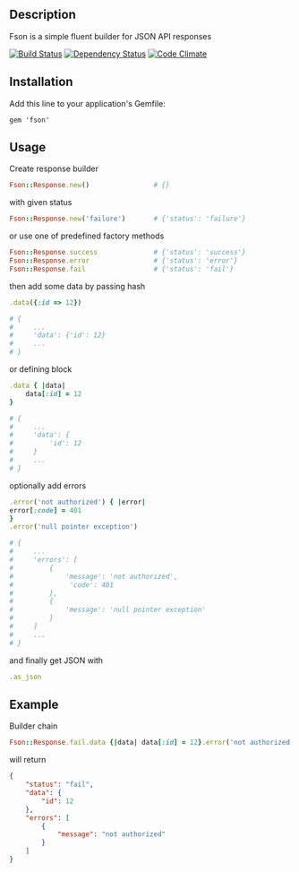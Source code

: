 ## Description

Fson is a simple fluent builder for JSON API responses

[![Build Status](https://travis-ci.org/mkluczny/fson.svg?branch=develop)](https://travis-ci.org/mkluczny/fson)
[![Dependency Status](https://gemnasium.com/mkluczny/fson.svg)](https://gemnasium.com/mkluczny/fson)
[![Code Climate](https://codeclimate.com/github/mkluczny/fson/badges/gpa.svg)](https://codeclimate.com/github/mkluczny/fson)

## Installation

Add this line to your application's Gemfile:

    gem 'fson'
    
## Usage

Create response builder

```ruby
Fson::Response.new()                # {}
```
    
with given status

```ruby
Fson::Response.new('failure')       # {'status': 'failure'}
```
    
or use one of predefined factory methods

```ruby
Fson::Response.success              # {'status': 'success'}
Fson::Response.error                # {'status': 'error'}
Fson::Response.fail                 # {'status': 'fail'}
```
    
then add some data by passing hash

```ruby
.data({:id => 12})                  
```

```ruby
# {
#     ...
#     'data': {'id': 12}
#     ...
# }
```
    
or defining block

```ruby
.data { |data|
    data[:id] = 12
}                                   
```

```ruby
# {
#     ...
#     'data': {
#         'id': 12
#     }
#     ...
# }
```
    
optionally add errors

```ruby
.error('not authorized') { |error| 
error[:code] = 401
}
.error('null pointer exception')
```

```ruby
# { 
#     ...
#     'errors': [
#         {
#             'message': 'not authorized',
#              'code': 401
#         },
#         {
#             'message': 'null pointer exception'
#         }
#     ]
#     ...
# }
```
    
and finally get JSON with

```ruby
.as_json
```
    
## Example

Builder chain

```ruby
Fson::Response.fail.data {|data| data[:id] = 12}.error('not authorized').as_json
```
    
will return

```json
{
    "status": "fail", 
    "data": {
        "id": 12
    },
    "errors": [
        {
            "message": "not authorized"
        }
    ]
}
```    
    

